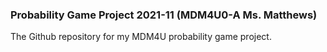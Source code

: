 ### Probability Game Project 2021-11 (MDM4U0-A Ms. Matthews)

The Github repository for my MDM4U probability game project.
